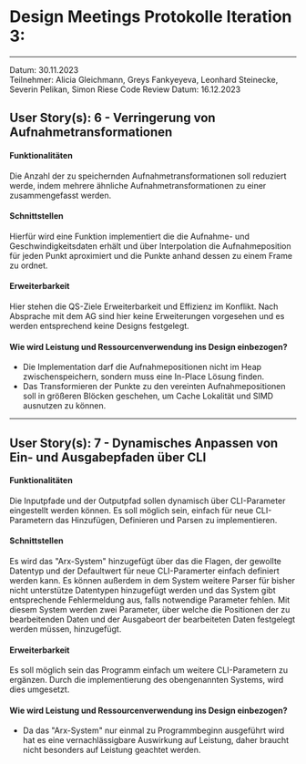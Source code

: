 # Design Meetings Protokolle Iteration 3:
---
Datum: 30.11.2023 <br>
Teilnehmer: Alicia Gleichmann, Greys Fankyeyeva, Leonhard Steinecke, Severin Pelikan, Simon Riese
Code Review Datum: 16.12.2023

## User Story(s): 6 - Verringerung von Aufnahmetransformationen
#### Funktionalitäten
Die Anzahl der zu speichernden Aufnahmetransformationen soll reduziert werde, indem mehrere ähnliche Aufnahmetransformationen zu einer zusammengefasst werden.
#### Schnittstellen
Hierfür wird eine Funktion implementiert die die Aufnahme- und Geschwindigkeitsdaten erhält und über Interpolation die Aufnahmeposition für jeden Punkt aproximiert und die Punkte anhand dessen zu einem Frame zu ordnet.
#### Erweiterbarkeit
Hier stehen die QS-Ziele Erweiterbarkeit und Effizienz im Konflikt.
Nach Absprache mit dem AG sind hier keine Erweiterungen vorgesehen und es werden entsprechend keine Designs festgelegt.
#### Wie wird Leistung und Ressourcenverwendung ins Design einbezogen?
- Die Implementation darf die Aufnahmepositionen nicht im Heap zwischenspeichern, sondern muss eine In-Place Lösung finden.
- Das Transformieren der Punkte zu den vereinten Aufnahmepositionen soll in größeren Blöcken geschehen, um Cache Lokalität und SIMD ausnutzen zu können.

---

## User Story(s): 7 - Dynamisches Anpassen von Ein- und Ausgabepfaden über CLI
#### Funktionalitäten
Die Inputpfade und der Outputpfad sollen dynamisch über CLI-Parameter eingestellt werden können.
Es soll möglich sein, einfach für neue CLI-Parametern das Hinzufügen, Definieren und Parsen zu implementieren.
#### Schnittstellen
Es wird das "Arx-System" hinzugefügt über das die Flagen, der gewollte Datentyp und der Defaultwert für neue CLI-Paramerter einfach definiert werden kann.
Es können außerdem in dem System weitere Parser für bisher nicht unterstütze Datentypen hinzugefügt werden und das System gibt entsprechende Fehlermeldung aus, falls notwendige Parameter fehlen.
Mit diesem System werden zwei Parameter, über welche die Positionen der zu bearbeitenden Daten und der Ausgabeort der bearbeiteten Daten festgelegt werden müssen, hinzugefügt. 
#### Erweiterbarkeit
Es soll möglich sein das Programm einfach um weitere CLI-Parametern zu ergänzen.
Durch die implementierung des obengenannten Systems, wird dies umgesetzt.
#### Wie wird Leistung und Ressourcenverwendung ins Design einbezogen?
- Da das "Arx-System" nur einmal zu Programmbeginn ausgeführt wird hat es eine vernachlässigbare Auswirkung auf Leistung, daher braucht nicht besonders auf Leistung geachtet werden.
 
